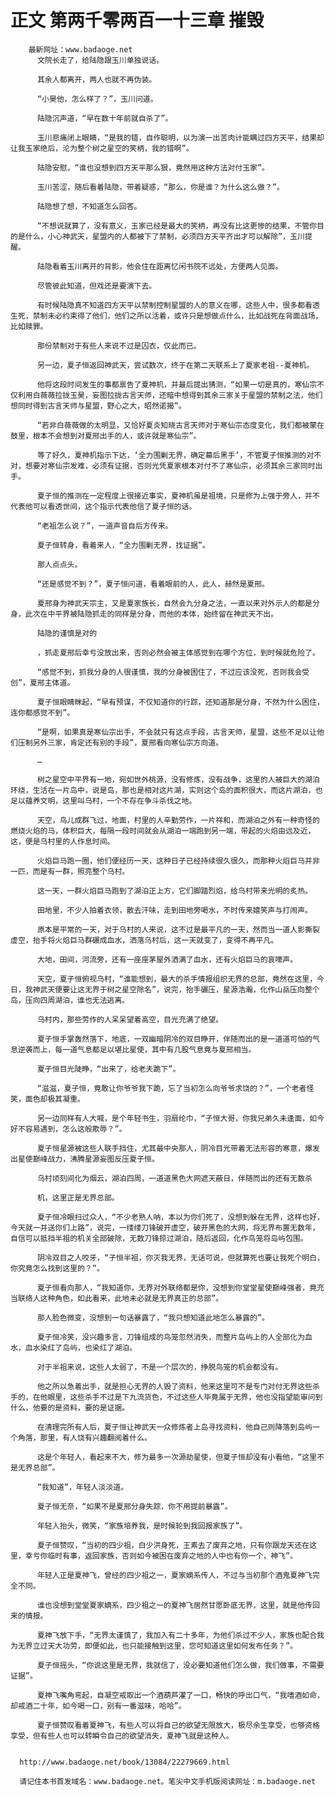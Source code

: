 # 正文 第两千零两百一十三章 摧毁
        最新网址：www.badaoge.net
          文院长走了，给陆隐跟玉川单独说话。
      
          其余人都离开，两人也就不再伪装。
      
          “小昊他，怎么样了？”，玉川问道。
      
          陆隐沉声道，“早在数十年前就自杀了”。
      
          玉川悲痛闭上眼睛，“是我的错，自作聪明，以为演一出苦肉计能瞒过四方天平，结果却让我玉家绝后，沦为整个树之星空的笑柄，我的错啊”。
      
          陆隐安慰，“谁也没想到四方天平那么狠，竟然用这种方法对付玉家”。
      
          玉川苦涩，随后看着陆隐，带着疑惑，“那么，你是谁？为什么这么做？”。
      
          陆隐想了想，不知道怎么回答。
      
          “不想说就算了，没有意义，玉家已经是最大的笑柄，再没有比这更惨的结果，不管你目的是什么，小心神武天，星盟内的人都被下了禁制，必须四方天平齐出才可以解除”，玉川提醒。
      
          陆隐看着玉川离开的背影，他会住在距离忆闲书院不远处，方便两人见面。
      
          尽管彼此知道，但戏还是要演下去。
      
          有时候陆隐真不知道四方天平以禁制控制星盟的人的意义在哪，这些人中，很多都看透生死，禁制未必约束得了他们，他们之所以活着，或许只是想做点什么，比如战死在背面战场，比如赎罪。
      
          那份禁制对于有些人来说不过是囚衣，仅此而已。
      
          另一边，夏子恒返回神武天，尝试数次，终于在第二天联系上了夏家老祖--夏神机。
      
          他将这段时间发生的事都禀告了夏神机，并最后提出猜测，“如果一切是真的，寒仙宗不仅利用白薇薇拉拢玉昊，妄图拉拢古言天师，还暗中想得到其余三家关于星盟的禁制之法，他们想同时得到古言天师与星盟，野心之大，昭然诺揭”。
      
          “若非白薇薇做的太明显，又恰好夏炎知晓古言天师对于寒仙宗态度变化，我们都被蒙在鼓里，根本不会想到对夏邢出手的人，或许就是寒仙宗”。
      
          等了好久，夏神机指示下达，‘全力围剿无界，确定幕后黑手’，不管夏子恒推测的对不对，想要对寒仙宗发难，必须有证据，否则光凭夏家根本对付不了寒仙宗，必须其余三家同时出手。
      
          夏子恒的推测在一定程度上很接近事实，夏神机虽是祖境，只是修为上强于旁人，并不代表他可以看透世间，这个指示代表他信了夏子恒的话。
      
          “老祖怎么说？”，一道声音自后方传来。
      
          夏子恒转身，看着来人，“全力围剿无界，找证据”。
      
          那人点点头。
      
          “还是感觉不到？”，夏子恒问道，看着眼前的人，此人，赫然是夏邢。
      
          夏邢身为神武天宗主，又是夏家族长，自然会九分身之法，一直以来对外示人的都是分身，此次在中平界被陆隐抓走的同样是分身，而他的本体，始终留在神武天不出。
      
          陆隐的谨慎是对的
      
          ，抓走夏邢后幸亏没放出来，否则必然会被主体感觉到在哪个方位，到时候就危险了。
      
          “感觉不到，抓我分身的人很谨慎，我的分身被困住了，不过应该没死，否则我会受创”，夏邢主体道。
      
          夏子恒眼睛眯起，“早有预谋，不仅知道你的行踪，还知道那是分身，不然为什么困住，连你都感觉不到”。
      
          “是啊，如果真是寒仙宗出手，不会就只有这点手段，古言天师，星盟，这些不足以让他们压制另外三家，肯定还有别的手段”，夏邢看向寒仙宗方向道。
      
          …
      
          树之星空中平界有一地，宛如世外桃源，没有修炼，没有战争，这里的人被巨大的湖泊环绕，生活在一片岛中，说是岛，那也是相对这片湖，实则这个岛的面积很大，而这片湖泊，也足以蕴养文明，这里叫乌村，一个不存在争斗杀伐之地。
      
          天空，鸟儿成群飞过，地面，村里的人辛勤劳作，一片祥和，而湖泊之外有一种奇怪的燃烧火焰的马，体积巨大，每隔一段时间就会从湖泊一端跑到另一端，带起的火焰由远及近，这，便是乌村里的人作息时间。
      
          火焰巨马跑一圈，他们便经历一天，这种日子已经持续很久很久，而那种火焰巨马并非一匹，而是有一群，照亮整个乌村。
      
          这一天，一群火焰巨马跑到了湖泊正上方，它们脚踏烈焰，给乌村带来光明的炙热。
      
          田地里，不少人拍着衣领，散去汗味，走到田地旁喝水，不时传来嬉笑声与打闹声。
      
          原本是平常的一天，对于乌村的人来说，这不过是最平凡的一天，然而当一道人影撕裂虚空，抬手将火焰巨马群碾成血水，洒落乌村后，这一天就变了，变得不再平凡。
      
          大地，田间，河流旁，还有一座座茅屋外洒满了血水，还有火焰巨马的哀嚎声。
      
          天空，夏子恒俯视乌村，“谁能想到，最大的杀手情报组织无界的总部，竟然在这里，今日，我神武天便要让这无界于树之星空除名”，说完，抬手碾压，星源浩瀚，化作山岳压向整个岛，压向四周湖泊，谁也无法逃离。
      
          乌村内，那些劳作的人呆呆望着高空，目光充满了绝望。
      
          夏子恒手掌轰然落下，地底，一双幽暗阴冷的双目睁开，伴随而出的是一道道可怕的气息逆袭而上，每一道气息都足以堪比星使，其中有几股气息竟与夏邢相当。
      
          夏子恒目光陡睁，“出来了，给老夫跪下”。
      
          “滋滋，夏子恒，竟敢让你爷爷我下跪，忘了当初怎么向爷爷求饶的？”，一个老者怪笑，面色却极其凝重。
      
          另一边同样有人大喊，是个年轻书生，羽扇纶巾，“子恒大哥，你我兄弟久未逢面，如今好不容易遇到，怎么这般欺辱？”。
      
          夏子恒星源被这些人联手挡住，尤其最中央那人，阴冷目光带着无法形容的寒意，爆发出星使巅峰战力，沸腾星源妄图反压夏子恒。
      
          乌村顷刻间化为烟云，湖泊四周，一道道黑色大网遮天蔽日，伴随而出的还有无数杀
      
          机，这里正是无界总部。
      
          夏子恒冷眼扫过众人，“不少老熟人呐，本以为你们死了，没想到躲在无界，这样也好，今天就一并送你们上路”，说完，一缕缕刀锋破开虚空，破开黑色的大网，将无界布置无数年，自信可以抵挡半祖的机关全部破除，无数刀锋掠过湖泊，随后返回，化作鸟笼将岛屿包围。
      
          阴冷双目之人咬牙，“子恒半祖，你灭我无界，无话可说，但就算死也要让我死个明白，你究竟怎么找到这里的？”。
      
          夏子恒看向那人，“我知道你，无界对外联络都是你，没想到你堂堂星使巅峰强者，竟充当联络人这种角色，如此看来，此地未必就是无界真正的总部”。
      
          那人脸色微变，没想到一句话暴露了，“我只想知道此地怎么暴露的”。
      
          夏子恒冷笑，没兴趣多言，刀锋组成的鸟笼忽然消失，而整片岛屿上的人全部化为血水，血水染红了岛屿，也染红了湖泊。
      
          对于半祖来说，这些人太弱了，不是一个层次的，挣脱鸟笼的机会都没有。
      
          他之所以急着出手，就是担心无界的人毁了资料，他来这里可不是专门对付无界这些杀手的，在他眼里，这些杀手不过是下九流货色，不过这些人毕竟属于无界，他也没指望能审问到什么，他要的是资料，要的是证据。
      
          在清理完所有人后，夏子恒让神武天一众修炼者上岛寻找资料，他自己则降落到岛屿一个角落，那里，有人饶有兴趣翻阅着什么。
      
          这是个年轻人，看起来不大，修为最多一次源劫星使，但夏子恒却没有小看他，“这里不是无界总部”。
      
          “我知道”，年轻人淡淡道。
      
          夏子恒无奈，“如果不是夏邢分身失踪，你不用提前暴露”。
      
          年轻人抬头，微笑，“家族培养我，是时候轮到我回报家族了”。
      
          夏子恒赞叹，“当初的四少祖，白少洪身死，王素去了废弃之地，只有你跟龙天还在这里，幸亏你临时有事，返回家族，否则如今被困在废弃之地的人中也有你一个，神飞”。
      
          年轻人正是夏神飞，曾经的四少祖之一，夏家嫡系传人，不过与当初那个酒鬼夏神飞完全不同。
      
          谁也没想到堂堂夏家嫡系，四少祖之一的夏神飞居然甘愿卧底无界，这里，就是他传回来的情报。
      
          夏神飞放下手，“无界太谨慎了，我加入有二十多年，为他们杀过不少人，家族也配合我为无界立过天大功劳，即便如此，也只能接触到这里，您可知道这里如何发布任务？”。
      
          夏子恒摇头，“你说这里是无界，我就信了，没必要知道他们怎么做，我们做事，不需要证据”。
      
          夏神飞嘴角弯起，自凝空戒取出一个酒葫芦灌了一口，畅快的呼出口气，“我嗜酒如命，却戒酒二十年，如今喝一口，别有一番滋味，哈哈”。
      
          夏子恒赞叹看着夏神飞，有些人可以将自己的欲望无限放大，极尽余生享受，也够资格享受，但有些人也可以转瞬令自己的欲望消失，夏神飞就是这种人。
      
      
      http://www.badaoge.net/book/13084/22279669.html
      
      请记住本书首发域名：www.badaoge.net。笔尖中文手机版阅读网址：m.badaoge.net